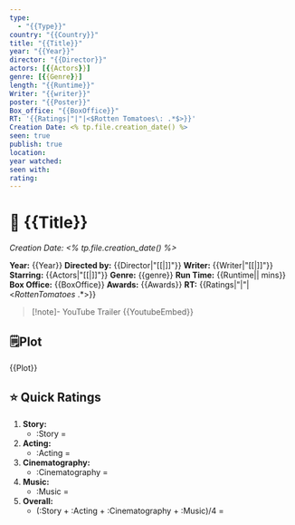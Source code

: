 ```yaml
---
type:
  - "{{Type}}"
country: "{{Country}}"
title: "{{Title}}"
year: "{{Year}}"
director: "{{Director}}"
actors: [{{Actors}}] 
genre: [{{Genre}}] 
length: "{{Runtime}}"
Writer: "{{writer}}"
poster: "{{Poster}}"
Box_office: "{{BoxOffice}}"
RT: '{{Ratings|"|"|<$Rotten Tomatoes\: .*$>}}'
Creation Date: <% tp.file.creation_date() %>
seen: true
publish: true
location: 
year watched: 
seen with: 
rating:
---
```

# 🎥 **{{Title}}** 
*Creation Date: <% tp.file.creation_date() %>*

**Year:** {{Year}}
**Directed by:** {{Director|"[[|]]"}}
**Writer:** {{Writer|"[[|]]"}}
**Starring:**  {{Actors|"[[|]]"}}
**Genre:** {{genre}}
**Run Time:** {{Runtime|| mins}}
**Box Office:** {{BoxOffice}}
**Awards:** {{Awards}}
**RT:** {{Ratings|"|"|<$Rotten Tomatoes\: .*$>}}

> [!note]- YouTube Trailer
> {{YoutubeEmbed}}

## 🗒️Plot

{{Plot}}

## ⭐ Quick Ratings

1. **Story:** 
	- :Story = 
2. **Acting:** 
	- :Acting = 
3. **Cinematography:** 
	- :Cinematography = 
4. **Music:** 
	- :Music = 
5. **Overall:** 
	- (:Story + :Acting + :Cinematography + :Music)/4 = 

